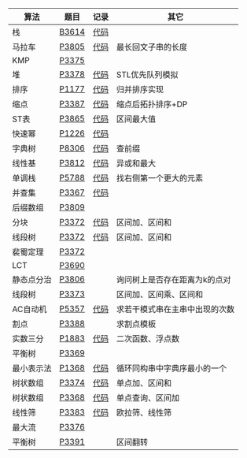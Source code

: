 | 算法 | 题目 | 记录 | 其它 |
|-------|--------|--------|--------|
| 栈 | [B3614](https://www.luogu.com.cn/problem/B3614) | [代码](https://www.luogu.com.cn/record/163586545) | |
| 马拉车 | [P3805](https://www.luogu.com.cn/problem/P3805)  | [代码](https://www.luogu.com.cn/record/163591250) | 最长回文子串的长度 |
| KMP | [P3375](https://www.luogu.com.cn/problem/P3375) | | |
| 堆 | [P3378](https://www.luogu.com.cn/problem/P3378) | [代码](https://www.luogu.com.cn/record/163592425) | STL优先队列模拟 |
| 排序 | [P1177](https://www.luogu.com.cn/problem/P1177) | [代码](https://www.luogu.com.cn/record/163593839) | 归并排序实现 |
| 缩点 | [P3387](https://www.luogu.com.cn/problem/P3387) | [代码](https://www.luogu.com.cn/record/124300900) | 缩点后拓扑排序+DP |
| ST表 | [P3865](https://www.luogu.com.cn/problem/P3865) | [代码](https://www.luogu.com.cn/record/124004599) | 区间最大值 |
| 快速幂 | [P1226](https://www.luogu.com.cn/problem/P1226) | [代码](https://www.luogu.com.cn/record/163595933) | |
| 字典树 | [P8306](https://www.luogu.com.cn/problem/P8306) | [代码](https://www.luogu.com.cn/record/124108179) | 查前缀 |
| 线性基 | [P3812](https://www.luogu.com.cn/problem/P3812) | [代码](https://www.luogu.com.cn/record/125099701) | 异或和最大 |
| 单调栈 | [P5788](https://www.luogu.com.cn/problem/P5788) | [代码](https://www.luogu.com.cn/record/163597631) | 找右侧第一个更大的元素 |
| 并查集 | [P3367](https://www.luogu.com.cn/problem/P3367) | [代码](https://www.luogu.com.cn/record/163598081) | |
| 后缀数组 | [P3809](https://www.luogu.com.cn/problem/P3809) | | |
| 分块 | [P3372](https://www.luogu.com.cn/problem/P3372) | [代码](https://www.luogu.com.cn/record/124661732) | 区间加、区间和 |
| 线段树 | [P3372](https://www.luogu.com.cn/problem/P3372) | [代码](https://www.luogu.com.cn/record/86823146) | 区间加、区间和 |
| 裴蜀定理 | [P3372](https://www.luogu.com.cn/problem/P3372) | | |
| LCT | [P3690](https://www.luogu.com.cn/problem/P3690) | | |
| 静态点分治 | [P3806](https://www.luogu.com.cn/problem/P3806) | | 询问树上是否存在距离为k的点对 |
| 线段树 | [P3373](https://www.luogu.com.cn/problem/P3373) | | 区间加、区间乘、区间和 |
| AC自动机 | [P5357](https://www.luogu.com.cn/problem/P5357) | [代码](https://www.luogu.com.cn/record/158359824) | 求若干模式串在主串中出现的次数 |
| 割点 | [P3388](https://www.luogu.com.cn/problem/P3388) | | 求割点模板 |
| 实数三分 | [P1883](https://www.luogu.com.cn/problem/P1883) | [代码](https://www.luogu.com.cn/record/101749147) | 二次函数、浮点数 |
| 平衡树 | [P3369](https://www.luogu.com.cn/problem/P3369) | | |
| 最小表示法 | [P1368](https://www.luogu.com.cn/problem/P1368) | [代码](https://www.luogu.com.cn/record/86543834) | 循环同构串中字典序最小的一个 |
| 树状数组 | [P3374](https://www.luogu.com.cn/problem/P3374) | [代码](https://www.luogu.com.cn/record/163601068) | 单点加、区间和 |
| 树状数组 | [P3368](https://www.luogu.com.cn/problem/P3368) | [代码](https://www.luogu.com.cn/record/163601798) | 单点查询、区间加 |
| 线性筛 | [P3383](https://www.luogu.com.cn/problem/P3383) | [代码](https://www.luogu.com.cn/record/87263453) | 欧拉筛、线性筛 |
| 最大流 | [P3376](https://www.luogu.com.cn/problem/P3376) | | |
| 平衡树 | [P3391](https://www.luogu.com.cn/problem/P3391) | | 区间翻转 |


